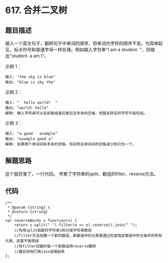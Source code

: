 # 617. 合并二叉树

## 题目描述
输入一个英文句子，翻转句子中单词的顺序，但单词内字符的顺序不变。为简单起见，标点符号和普通字母一样处理。例如输入字符串"I am a student. "，则输出"student. a am I"。

示例 1：
```
输入: "the sky is blue"
输出: "blue is sky the"
```
示例 2：
```
输入: "  hello world!  "
输出: "world! hello"
解释: 输入字符串可以在前面或者后面包含多余的空格，但是反转后的字符不能包括。
```
示例 3：
```
输入: "a good   example"
输出: "example good a"
解释: 如果两个单词间有多余的空格，将反转后单词间的空格减少到只含一个。
```

## 解题思路
这个就厉害了，一行代码。
考察了字符串的split、数组的filter、reverse方法。

## 代码
```
/**
 * @param {string} s
 * @return {string}
 */
var reverseWords = function(s) {
    return s.split(" ").filter(e => e).reverse().join(" ");
    //先用split函数将字符串s拆分成字符串数组
    //filter方法创建一个新的数组，新数组中的元素是通过检查指定数组中符合条件的所有元素，这里不做筛选
    //将filter创建的每一个新数组用reverse翻转
    //最后将他们用join连接起来
};
```
